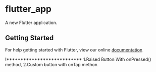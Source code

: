 # flutter_app

A new Flutter application.

## Getting Started

For help getting started with Flutter, view our online
[documentation](https://flutter.io/).

!***************************
1.Raised Button With onPressed() method,
2.Custom button with onTap methon.
